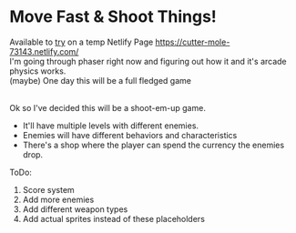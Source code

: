 # Move Fast & Shoot Things!
Available to [try](https://cutter-mole-73143.netlify.com/) on a temp Netlify Page https://cutter-mole-73143.netlify.com/</br>
I'm going through phaser right now and figuring out how it and it's arcade physics works. </br>
(maybe) One day this will be a full fledged game

</br>
Ok so I've decided this will be a shoot-em-up game.

 * It'll have multiple levels with different enemies.
 * Enemies will have different behaviors and characteristics
 * There's a shop where the player can spend the currency the enemies drop.

ToDo:

1. Score system
2. Add more enemies
3. Add different weapon types
4. Add actual sprites instead of these placeholders
